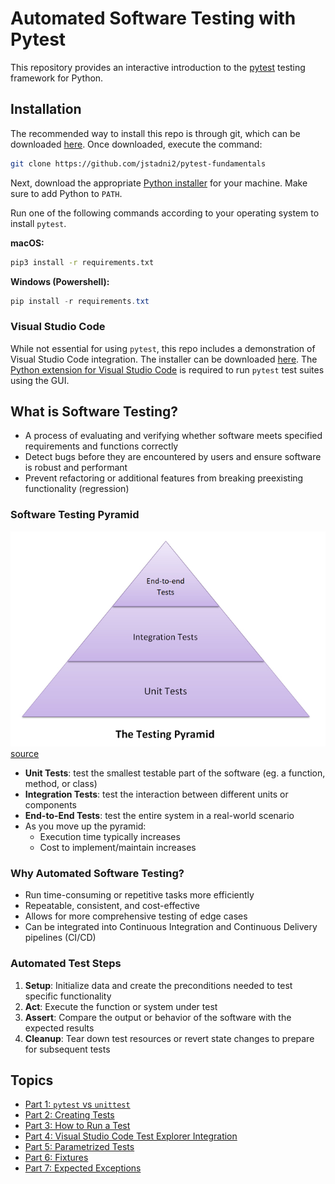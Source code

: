 # Automated Software Testing with Pytest
This repository provides an interactive introduction to the [pytest](https://docs.pytest.org/en/8.0.x/index.html) testing framework for Python.

## Installation
The recommended way to install this repo is through git, which can be downloaded 
[here](https://git-scm.com/downloads). Once downloaded, execute the command:

```bash
git clone https://github.com/jstadni2/pytest-fundamentals
```

Next, download the appropriate [Python installer](https://www.python.org/downloads/) for your machine. Make sure to add Python to `PATH`.

Run one of the following commands according to your operating system to install `pytest`.

**macOS:**
```zsh
pip3 install -r requirements.txt
```

**Windows (Powershell):**
```powershell
pip install -r requirements.txt
```

### Visual Studio Code
While not essential for using `pytest`, this repo includes a demonstration of Visual Studio Code integration. The installer can be downloaded [here](https://code.visualstudio.com/download). The [Python extension for Visual Studio Code](https://marketplace.visualstudio.com/items?itemName=ms-python.python) is required to run `pytest` test suites using the GUI.

## What is Software Testing?
* A process of evaluating and verifying whether software meets specified requirements and functions correctly
* Detect bugs before they are encountered by users and ensure software is robust and performant 
* Prevent refactoring or additional features from breaking preexisting functionality (regression)

### Software Testing Pyramid
![image info](./images/testing-pyramid.jpeg)
[source](https://www.meticulous.ai/blog/testing-pyramid-for-frontend)
* **Unit Tests**: test the smallest testable part of the software (eg. a function, method, or class)
* **Integration Tests**: test the interaction between different units or components
* **End-to-End Tests**: test the entire system in a real-world scenario
* As you move up the pyramid:
  * Execution time typically increases
  * Cost to implement/maintain increases

### Why Automated Software Testing?
* Run time-consuming or repetitive tasks more efficiently 
* Repeatable, consistent, and cost-effective
* Allows for more comprehensive testing of edge cases
* Can be integrated into Continuous Integration and Continuous Delivery pipelines (CI/CD)

### Automated Test Steps
1. **Setup**: Initialize data and create the preconditions needed to test specific functionality
2. **Act**: Execute the function or system under test
3. **Assert**: Compare the output or behavior of the software with the expected results
4. **Cleanup**: Tear down test resources or revert state changes to prepare for subsequent tests

## Topics
* [Part 1: `pytest` vs `unittest`](./tests/1_pytest_vs_unittest/README.md)
* [Part 2: Creating Tests](./tests/2_creating_tests/README.md)
* [Part 3: How to Run a Test](./tests/3_running_tests/README.md)
* [Part 4: Visual Studio Code Test Explorer Integration](./tests/4_vs_code_integration/README.md)
* [Part 5: Parametrized Tests](./tests/5_parametrized_tests/README.md)
* [Part 6: Fixtures](./tests/6_fixtures/README.md)
* [Part 7: Expected Exceptions](./tests/7_exceptions/README.md)
